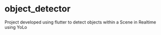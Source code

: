 # object_detector

Project developed using flutter to detect objects within a Scene in Realtime using YoLo 
